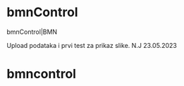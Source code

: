 # bmnControl
 bmnControl|BMN

Upload podataka i prvi test za prikaz slike. N.J 23.05.2023
# bmncontrol
